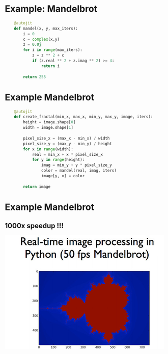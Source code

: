 # Example: Mandelbrot

```python
    @autojit
    def mandel(x, y, max_iters):
        i = 0
        c = complex(x,y)
        z = 0.0j
        for i in range(max_iters):
            z = z ** 2 + c
            if (z.real ** 2 + z.imag ** 2) >= 4:
                return i

        return 255
```

# Example Mandelbrot

```python
    @autojit
    def create_fractal(min_x, max_x, min_y, max_y, image, iters):
        height = image.shape[0]
        width = image.shape[1]

        pixel_size_x = (max_x - min_x) / width
        pixel_size_y = (max_y - min_y) / height
        for x in range(width):
            real = min_x + x * pixel_size_x
            for y in range(height):
                imag = min_y + y * pixel_size_y
                color = mandel(real, imag, iters)
                image[y, x] = color

        return image
```

# Example Mandelbrot

## 1000x speedup !!!

![Mandelbrot](mandel.jpg)
